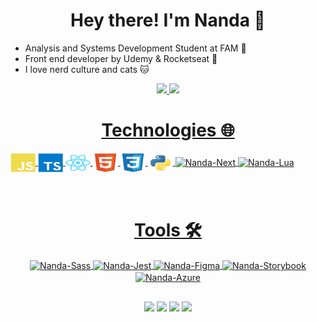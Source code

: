 <h1 align="center">Hey there! I'm Nanda 🖖</h1>

* Analysis and Systems Development Student at FAM 📖
* Front end developer by Udemy & Rocketseat 👾
* I love nerd culture and cats 🐱

<div align="center">
  <a href="https://github.com/Mornieur">

  <a href="https://github.com/Mornieur">
  <img height="180em" src="https://github-readme-stats.vercel.app/api?username=Mornieur&show_icons=true&theme=synthwave&include_all_commits=true&count_private=true"/>
  <img height="180em" src="https://github-readme-stats.vercel.app/api/top-langs/?username=Mornieur&layout=compact&langs_count=7&theme=synthwave"/>
</div>


  <h1 align="center">Technologies 🌐</h1>
  
  <img align="center" alt="Nanda-Js" height="30" width="40" src="https://raw.githubusercontent.com/devicons/devicon/master/icons/javascript/javascript-plain.svg">
  <img align="center" alt="Nanda-Ts" height="30" width="40" src="https://raw.githubusercontent.com/devicons/devicon/master/icons/typescript/typescript-plain.svg">
  <img align="center" alt="Nanda-React" height="30" width="40" src="https://raw.githubusercontent.com/devicons/devicon/master/icons/react/react-original.svg">
  <img align="center" alt="Nanda-HTML" height="30" width="40" src="https://raw.githubusercontent.com/devicons/devicon/master/icons/html5/html5-original.svg">
  <img align="center" alt="Nanda-CSS" height="30" width="40" src="https://raw.githubusercontent.com/devicons/devicon/master/icons/css3/css3-original.svg">
  <img align="center" alt="Nanda-Python" height="30" width="40" src="https://raw.githubusercontent.com/devicons/devicon/master/icons/python/python-original.svg">
  <img align="center" alt="Nanda-Next" height="30" width="40" src="https://cdn.jsdelivr.net/gh/devicons/devicon/icons/nextjs/nextjs-line.svg" />
  <img align="center" alt="Nanda-Lua" height="30" width="40" src="https://cdn.jsdelivr.net/gh/devicons/devicon/icons/lua/lua-original.svg" />
    <div align="center" style="display: inline_block"><br>
  
  <br />
  <h1 align="center">Tools 🛠️</h1>
<!--   <div align="center" style="display: inline_block"><br> -->
  <img align="center" alt="Nanda-Sass" height="30" width="40" src="https://cdn.jsdelivr.net/gh/devicons/devicon/icons/sass/sass-original.svg" />
  <img align="center" alt="Nanda-Jest" height="30" width="40" src="https://cdn.jsdelivr.net/gh/devicons/devicon/icons/jest/jest-plain.svg" />
  <img align="center" alt="Nanda-Figma" height="30" width="40" src="https://cdn.jsdelivr.net/gh/devicons/devicon/icons/figma/figma-original.svg" />
  <img align="center" alt="Nanda-Storybook" height="30" width="40"  src="https://cdn.jsdelivr.net/gh/devicons/devicon/icons/storybook/storybook-original.svg" />
  <img align="center" alt="Nanda-Azure" height="30" width="40" src="https://cdn.jsdelivr.net/gh/devicons/devicon/icons/azure/azure-original.svg" />
          
          
    
          



          
  ##
  
  <div> 
  <a href="https://instagram.com/nandftz" target="_blank"><img src="https://img.shields.io/badge/-Instagram-%23E4405F?style=for-the-badge&logo=instagram&logoColor=white" target="_blank"></a>
 <a href="https://discord.gg/Nandinea#1852" target="_blank"><img src="https://img.shields.io/badge/Discord-7289DA?style=for-the-badge&logo=discord&logoColor=white" target="_blank"></a> 
  <a href = "mailto:mariafernanda-coro@hotmail.com"><img src="https://img.shields.io/badge/-Gmail-%23333?style=for-the-badge&logo=gmail&logoColor=white" target="_blank"></a>
  <a href="https://www.linkedin.com/in/maria-fernanda-feitoza-dos-santos-29490515a" target="_blank"><img src="https://img.shields.io/badge/-LinkedIn-%230077B5?style=for-the-badge&logo=linkedin&logoColor=white" target="_blank"></a> 

